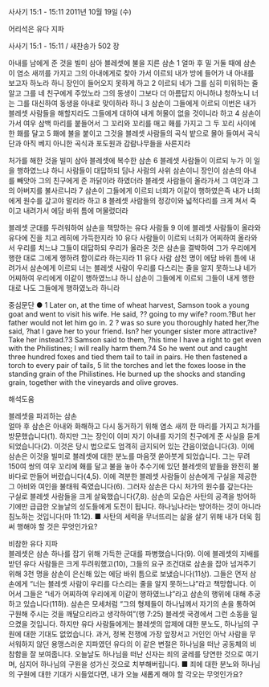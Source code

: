 사사기 15:1 - 15:11 
2011년 10월 19일 (수)

어리석은 유다 지파



사사기 15:1 - 15:11 / 새찬송가 502 장


아내를 남에게 준 것을 빌미 삼아 블레셋에 불을 지른 삼손
1 얼마 후 밀 거둘 때에 삼손이 염소 새끼를 가지고 그의 아내에게로 찾아 가서 이르되 내가 방에 들어가 내 아내를 보고자 하노라 하니 장인이 들어오지 못하게 하고 2 이르되 네가 그를 심히 미워하는 줄 알고 그를 네 친구에게 주었노라 그의 동생이 그보다 더 아름답지 아니하냐 청하노니 너는 그를 대신하여 동생을 아내로 맞이하라 하니 3 삼손이 그들에게 이르되 이번은 내가 블레셋 사람들을 해할지라도 그들에게 대하여 내게 허물이 없을 것이니라 하고 4 삼손이 가서 여우 삼백 마리를 붙들어서 그 꼬리와 꼬리를 매고 홰를 가지고 그 두 꼬리 사이에 한 홰를 달고 5 홰에 불을 붙이고 그것을 블레셋 사람들의 곡식 밭으로 몰아 들여서 곡식 단과 아직 베지 아니한 곡식과 포도원과 감람나무들을 사른지라

처가를 해한 것을 빌미 삼아 블레셋에 복수한 삼손
6 블레셋 사람들이 이르되 누가 이 일을 행하였느냐 하니 사람들이 대답하되 딤나 사람의 사위 삼손이니 장인이 삼손의 아내를 빼앗아 그의 친구에게 준 까닭이라 하였더라 블레셋 사람들이 올라가서 그 여인과 그의 아버지를 불사르니라 7 삼손이 그들에게 이르되 너희가 이같이 행하였은즉 내가 너희에게 원수를 갚고야 말리라 하고 8 블레셋 사람들의 정강이와 넓적다리를 크게 쳐서 죽이고 내려가서 에담 바위 틈에 머물렀더라

블레셋 군대를 두려워하여 삼손을 책망하는 유다 사람들
9 이에 블레셋 사람들이 올라와 유다에 진을 치고 레히에 가득한지라 10 유다 사람들이 이르되 너희가 어찌하여 올라와서 우리를 치느냐 그들이 대답하되 우리가 올라온 것은 삼손을 결박하여 그가 우리에게 행한 대로 그에게 행하려 함이로라 하는지라 11 유다 사람 삼천 명이 에담 바위 틈에 내려가서 삼손에게 이르되 너는 블레셋 사람이 우리를 다스리는 줄을 알지 못하느냐 네가 어찌하여 우리에게 이같이 행하였느냐 하니 삼손이 그들에게 이르되 그들이 내게 행한 대로 나도 그들에게 행하였노라 하니라

중심문단 ● 1 Later on, at the time of wheat harvest, Samson took a young goat and went to visit his wife. He said, ?? going to my wife? room.?But her father would not let him go in. 2 ? was so sure you thoroughly hated her,?he said, ?hat I gave her to your friend. Isn? her younger sister more attractive? Take her instead.?3 Samson said to them, ?his time I have a right to get even with the Philistines; I will really harm them.?4 So he went out and caught three hundred foxes and tied them tail to tail in pairs. He then fastened a torch to every pair of tails, 5 lit the torches and let the foxes loose in the standing grain of the Philistines. He burned up the shocks and standing grain, together with the vineyards and olive groves.

해석도움





블레셋을 파괴하는 삼손  
얼마 후 삼손은 아내와 화해하고 다시 동거하기 위해 염소 새끼 한 마리를 가지고 처가를 방문했습니다(1). 하지만 그는 장인이 이미 자기 아내를 자기의 친구에게 준 사실을 듣게 되었습니다(2). 이것은 당시 법으로도 엄격히 금지되어 있는 간음이었습니다(3). 이에 삼손은 이것을 빌미로 블레셋에 대한 분노를 마음껏 쏟아붓게 되었습니다. 그는 무려 150여 쌍의 여우 꼬리에 홰를 달고 불을 놓아 추수기에 있던 블레셋의 밭들을 완전히 불바다로 만들어 버렸습니다(4,5). 이에 격분한 블레셋 사람들이 삼손에게 구실을 제공한 그 아비와 여인을 불태워 죽였습니다(6). 그러자 삼손은 다시 처가의 원수를 갚는다는 구실로 블레셋 사람들을 크게 살육했습니다(7,8). 삼손의 모습은 사탄의 공격을 방어하기에만 급급한 오늘날의 성도들에게 도전이 됩니다. 하나님나라는 방어하는 것이 아니라 침노하는 것입니다(마 11:12).
■ 사탄의 세력을 무너뜨리는 삶을 살기 위해 내가 더욱 힘써 행해야 할 것은 무엇인가요?

비참한 유다 지파  
블레셋은 삼손 하나를 잡기 위해 가득한 군대를 파병했습니다(9). 이에 블레셋의 지배를 받던 유다 사람들은 크게 두려워했고(10), 그들의 요구 조건대로 삼손을 잡아 넘겨주기 위해 3천 명을 삼손이 은신해 있는 에담 바위 틈으로 보냈습니다(11상). 그들은 먼저 삼손에게 “너는 블레셋 사람이 우리를 다스리는 줄을 알지 못하느냐”라고 책망합니다. 이어서 그들은 “네가 어찌하여 우리에게 이같이 행하였느냐”라고 삼손의 행위에 대해 추궁하고 있습니다(11하). 삼손은 모세처럼 “그의 형제들이 하나님께서 자기의 손을 통하여 구원해 주시는 것을 깨달으리라고 생각하여”(행 7:25) 블레셋 국경에서 그런 소동을 일으켰을 것입니다. 하지만 유다 사람들에게는 블레셋의 압제에 대한 분노도, 하나님의 구원에 대한 기대도 없었습니다. 과거, 정복 전쟁에 가장 앞장서고 거인인 아낙 사람을 무서워하지 않던 용맹스러운 지파였던 유다의 이 같은 변절은 하나님을 떠난 공동체의 비참함을 잘 보여줍니다. 오늘날도 하나님을 떠난 신자는 죄의 굴레를 당연한 것으로 여기며, 심지어 하나님의 구원을 성가신 것으로 치부해버립니다.
■ 죄에 대한 분노와 하나님의 구원에 대한 기대가 시들었다면, 내가 오늘 새롭게 해야 할 각오는 무엇인가요?